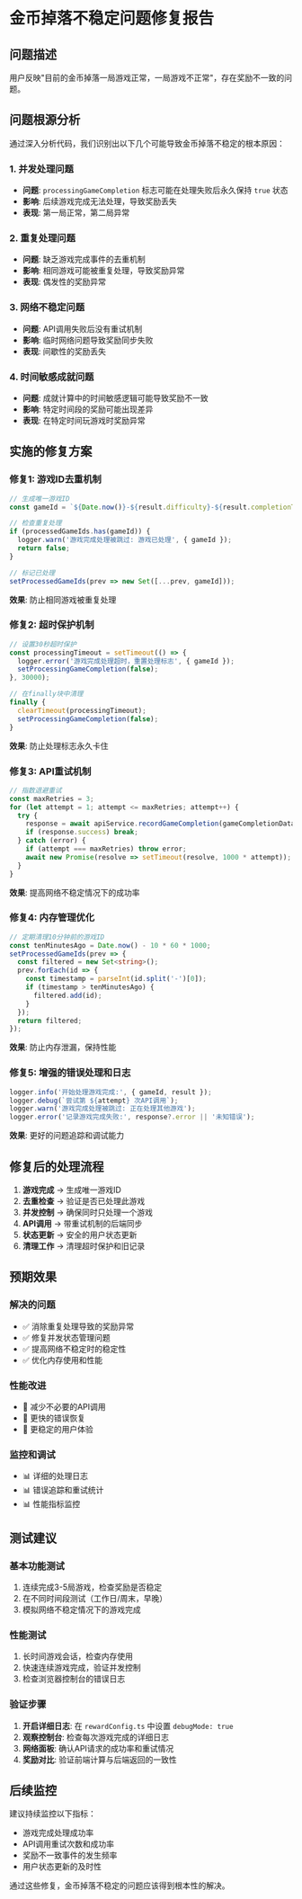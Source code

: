 # 金币掉落不稳定问题修复报告

## 问题描述
用户反映"目前的金币掉落一局游戏正常，一局游戏不正常"，存在奖励不一致的问题。

## 问题根源分析

通过深入分析代码，我们识别出以下几个可能导致金币掉落不稳定的根本原因：

### 1. 并发处理问题
- **问题**: `processingGameCompletion` 标志可能在处理失败后永久保持 `true` 状态
- **影响**: 后续游戏完成无法处理，导致奖励丢失
- **表现**: 第一局正常，第二局异常

### 2. 重复处理问题
- **问题**: 缺乏游戏完成事件的去重机制
- **影响**: 相同游戏可能被重复处理，导致奖励异常
- **表现**: 偶发性的奖励异常

### 3. 网络不稳定问题
- **问题**: API调用失败后没有重试机制
- **影响**: 临时网络问题导致奖励同步失败
- **表现**: 间歇性的奖励丢失

### 4. 时间敏感成就问题
- **问题**: 成就计算中的时间敏感逻辑可能导致奖励不一致
- **影响**: 特定时间段的奖励可能出现差异
- **表现**: 在特定时间玩游戏时奖励异常

## 实施的修复方案

### 修复1: 游戏ID去重机制

```typescript
// 生成唯一游戏ID
const gameId = `${Date.now()}-${result.difficulty}-${result.completionTime}-${result.moves}`;

// 检查重复处理
if (processedGameIds.has(gameId)) {
  logger.warn('游戏完成处理被跳过: 游戏已处理', { gameId });
  return false;
}

// 标记已处理
setProcessedGameIds(prev => new Set([...prev, gameId]));
```

**效果**: 防止相同游戏被重复处理

### 修复2: 超时保护机制

```typescript
// 设置30秒超时保护
const processingTimeout = setTimeout(() => {
  logger.error('游戏完成处理超时，重置处理标志', { gameId });
  setProcessingGameCompletion(false);
}, 30000);

// 在finally块中清理
finally {
  clearTimeout(processingTimeout);
  setProcessingGameCompletion(false);
}
```

**效果**: 防止处理标志永久卡住

### 修复3: API重试机制

```typescript
// 指数退避重试
const maxRetries = 3;
for (let attempt = 1; attempt <= maxRetries; attempt++) {
  try {
    response = await apiService.recordGameCompletion(gameCompletionData);
    if (response.success) break;
  } catch (error) {
    if (attempt === maxRetries) throw error;
    await new Promise(resolve => setTimeout(resolve, 1000 * attempt));
  }
}
```

**效果**: 提高网络不稳定情况下的成功率

### 修复4: 内存管理优化

```typescript
// 定期清理10分钟前的游戏ID
const tenMinutesAgo = Date.now() - 10 * 60 * 1000;
setProcessedGameIds(prev => {
  const filtered = new Set<string>();
  prev.forEach(id => {
    const timestamp = parseInt(id.split('-')[0]);
    if (timestamp > tenMinutesAgo) {
      filtered.add(id);
    }
  });
  return filtered;
});
```

**效果**: 防止内存泄漏，保持性能

### 修复5: 增强的错误处理和日志

```typescript
logger.info('开始处理游戏完成:', { gameId, result });
logger.debug(`尝试第 ${attempt} 次API调用`);
logger.warn('游戏完成处理被跳过: 正在处理其他游戏');
logger.error('记录游戏完成失败:', response?.error || '未知错误');
```

**效果**: 更好的问题追踪和调试能力

## 修复后的处理流程

1. **游戏完成** → 生成唯一游戏ID
2. **去重检查** → 验证是否已处理此游戏
3. **并发控制** → 确保同时只处理一个游戏
4. **API调用** → 带重试机制的后端同步
5. **状态更新** → 安全的用户状态更新
6. **清理工作** → 清理超时保护和旧记录

## 预期效果

### 解决的问题
- ✅ 消除重复处理导致的奖励异常
- ✅ 修复并发状态管理问题
- ✅ 提高网络不稳定时的稳定性
- ✅ 优化内存使用和性能

### 性能改进
- 🚀 减少不必要的API调用
- 🚀 更快的错误恢复
- 🚀 更稳定的用户体验

### 监控和调试
- 📊 详细的处理日志
- 📊 错误追踪和重试统计
- 📊 性能指标监控

## 测试建议

### 基本功能测试
1. 连续完成3-5局游戏，检查奖励是否稳定
2. 在不同时间段测试（工作日/周末，早晚）
3. 模拟网络不稳定情况下的游戏完成

### 性能测试
1. 长时间游戏会话，检查内存使用
2. 快速连续游戏完成，验证并发控制
3. 检查浏览器控制台的错误日志

### 验证步骤
1. **开启详细日志**: 在 `rewardConfig.ts` 中设置 `debugMode: true`
2. **观察控制台**: 检查每次游戏完成的详细日志
3. **网络面板**: 确认API请求的成功率和重试情况
4. **奖励对比**: 验证前端计算与后端返回的一致性

## 后续监控

建议持续监控以下指标：
- 游戏完成处理成功率
- API调用重试次数和成功率
- 奖励不一致事件的发生频率
- 用户状态更新的及时性

通过这些修复，金币掉落不稳定的问题应该得到根本性的解决。
